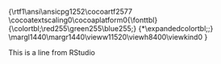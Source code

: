 {\rtf1\ansi\ansicpg1252\cocoartf2577
\cocoatextscaling0\cocoaplatform0{\fonttbl}
{\colortbl;\red255\green255\blue255;}
{\*\expandedcolortbl;;}
\margl1440\margr1440\vieww11520\viewh8400\viewkind0
}

This is a line from RStudio